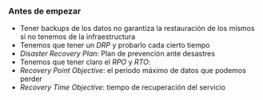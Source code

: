 ### Antes de empezar

* Tener backups de los datos no garantiza la restauración de los mismos si no tenemos de la infraestructura
* Tenemos que tener un *DRP* y probarlo cada cierto tiempo
 * *Disaster Recovery Plan*: Plan de prevención ante desastres
* Tenemos que tener claro el *RPO* y *RTO*:
 * *Recovery Point Objective*: el periodo máximo de datos que podemos perder
 * *Recovery Time Objective*: tiempo de recuperación del servicio
